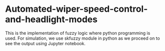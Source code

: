 # Automated-wiper-speed-control-and-headlight-modes
This is the implementation of fuzzy logic where python programming is used. For simulation, we use skfuzzy module in python as we proceed on to see the output using Jupyter notebook.
